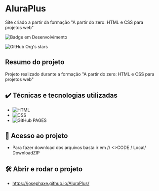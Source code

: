 # AluraPlus
Site criado a partir da formação "A partir do zero: HTML e CSS para projetos web"

![Badge em Desenvolvimento](http://img.shields.io/static/v1?label=STATUS&message=DESENVOLVIMENTO&color=GREEN&style=for-the-badge)

![GitHub Org's stars](https://img.shields.io/github/stars/JosephAxe?style=social)

## Resumo do projeto
Projeto realizado durante a formação "A partir do zero: HTML e CSS para projetos web"

## ✔️ Técnicas e tecnologias utilizadas

- ![HTML](https://img.shields.io/badge/HTML5-E34F26?style=for-the-badge&logo=html5&logoColor=white)
- ![CSS](https://img.shields.io/badge/CSS3-1572B6?style=for-the-badge&logo=css3&logoColor=white)
- ![GitHub PAGES](https://img.shields.io/badge/GitHub%20Pages-222222?style=for-the-badge&logo=GitHub%20Pages&logoColor=white)

## 📁 Acesso ao projeto
- Para fazer download dos arquivos basta ir em // <>CODE / Local/ DownloadZIP

## 🛠️ Abrir e rodar o projeto
- https://josephaxe.github.io/AluraPlus/
